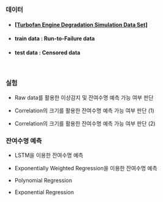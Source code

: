 <h3> <b>데이터</b></h3>

- <h4> <a href="https://ti.arc.nasa.gov/tech/dash/groups/pcoe/prognostic-data-repository/">[Turbofan Engine Degradation Simulation Data Set]</a>
- <h4> <b>train data : Run-to-Failure data</b> </h4>
- <h4> <b>test data : Censored data</b> </h4>

&nbsp;

<h3><b>실험</h3></b>

- Raw data를 활용한 이상감지 및 잔여수명 예측 가능 여부 판단

- Correlation의 크기를 활용한 잔여수명 예측 가능 여부 판단 (1)
 
- Correlation의 크기를 활용한 잔여수명 예측 가능 여부 판단 (2)

<h3><b>잔여수명 예측</h3></b>

 - LSTM을 이용한 잔여수명 예측
 
 - Exponentially Weighted Regression을 이용한 잔여수명 예측
 
  - Polynomial Regression
 
  - Exponential Regression


 
